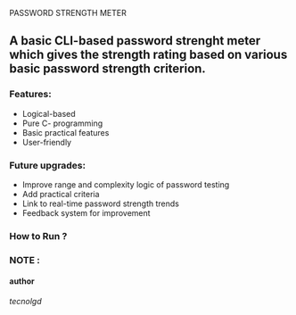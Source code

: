 PASSWORD STRENGTH METER
## A basic CLI-based password strenght meter which gives the strength rating based on various basic password strength criterion.

### Features:
- Logical-based
- Pure C- programming
- Basic practical features
- User-friendly

### Future upgrades:
- Improve range and complexity logic of password testing
- Add practical criteria 
- Link to real-time password strength trends
- Feedback system for improvement
### How to Run ?
### NOTE :
#### author 
*tecnolgd*
